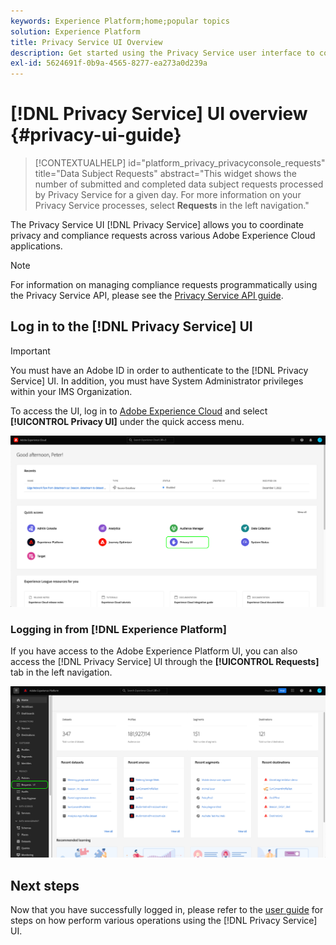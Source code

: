 ```yaml
---
keywords: Experience Platform;home;popular topics
solution: Experience Platform
title: Privacy Service UI Overview
description: Get started using the Privacy Service user interface to coordinate and monitor privacy requests across various Experience Cloud applications.
exl-id: 5624691f-0b9a-4565-8277-ea273a0d239a
---
```

# [!DNL Privacy Service] UI overview {#privacy-ui-guide}

>[!CONTEXTUALHELP]
>id="platform_privacy_privacyconsole_requests"
>title="Data Subject Requests"
>abstract="This widget shows the number of submitted and completed data subject requests processed by Privacy Service for a given day. For more information on your Privacy Service processes, select **Requests** in the left navigation."

The Privacy Service UI [!DNL Privacy Service] allows you to coordinate privacy and compliance requests across various Adobe Experience Cloud applications.

>[!NOTE]
>
>For information on managing compliance requests programmatically using the Privacy Service API, please see the [Privacy Service API guide](../api/overview.md). 

## Log in to the [!DNL Privacy Service] UI

>[!IMPORTANT]
>
>You must have an Adobe ID in order to authenticate to the [!DNL Privacy Service] UI. In addition, you must have System Administrator privileges within your IMS Organization.

To access the UI, log in to [Adobe Experience Cloud](https://experience.adobe.com/) and select **[!UICONTROL Privacy UI]** under the quick access menu.

![](../images/ui-overview/quick-access.png)

### Logging in from [!DNL Experience Platform]

If you have access to the Adobe Experience Platform UI, you can also access the [!DNL Privacy Service] UI through the **[!UICONTROL Requests]** tab in the left navigation.

![](../images/ui-overview/platform.png)

## Next steps

Now that you have successfully logged in, please refer to the [user guide](user-guide.md) for steps on how perform various operations using the [!DNL Privacy Service] UI.
